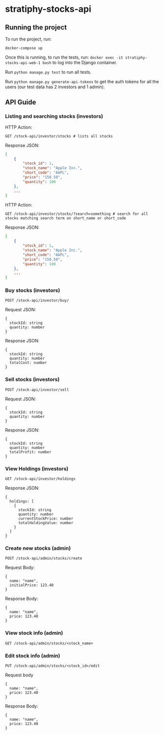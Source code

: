 # stratiphy-stocks-api

## Running the project

To run the project, run:
```
docker-compose up
```

Once this is running, to run the tests, run:
```docker exec -it stratiphy-stocks-api-web-1 bash```
to log into the Django container. 

Run ```python manage.py test``` to run all tests.

Run ```python manage.py generate-api-tokens``` to get the auth tokens for all the users (our test data has 2 investors and 1 admin).

## API Guide

### Listing and searching stocks (investors)
HTTP Action:
```
GET /stock-api/investor/stocks # lists all stocks
```
Response JSON:
```json lines
[
    {
        "stock_id": 1,
        "stock_name": "Apple Inc.",
        "short_code": "AAPL",
        "price": "150.50",
        "quantity": 100
    },
    ...
]
```
HTTP Action:
```
GET /stock-api/investor/stocks/?search=something # search for all stocks matching search term on short_name or short_code
```
Response JSON:
```json lines
[
    {
        "stock_id": 1,
        "stock_name": "Apple Inc.",
        "short_code": "AAPL",
        "price": "150.50",
        "quantity": 100
    },
    ...
]
```


### Buy stocks (investors)
```
POST /stock-api/investor/buy/
```
Request JSON:
```
{
  stockId: string
  quantity: number
}
```
Response JSON:
```
{
  stockId: string
  quantity: number
  totalCost: number
}
```

### Sell stocks (investors)
```
POST /stock-api/investor/sell
```
Request JSON:
```
{
  stockId: string
  quantity: number
}
```
Response JSON:
```
{
  stockId: string
  quantity: number
  totalProfit: number
}
```
### View Holdings (investors)
```
GET /stock-api/investor/holdings
```
Response JSON:
```
{
  holdings: [
    {
      stockId: string
      quantity: number
      currentStockPrice: number
      totalHoldingValue: number
    }
  ]
}
```
### Create new stocks (admin)
```
POST /stock-api/admin/stocks/create
```
Request Body:
```
{
  name: "name",
  initialPrice: 123.40
} 
```

Response Body:
```
{
  name: "name",
  price: 123.40
} 
```

### View stock info (admin)
```
GET /stock-api/admin/stocks/<stock_name>
```

### Edit stock info (admin)
```
PUT /stock-api/admin/stocks/<stock_id>/edit
```
Request body
```
{
  name: "name",
  price: 123.40
} 
```
Response Body:
```
{
  name: "name",
  price: 123.40
} 
```